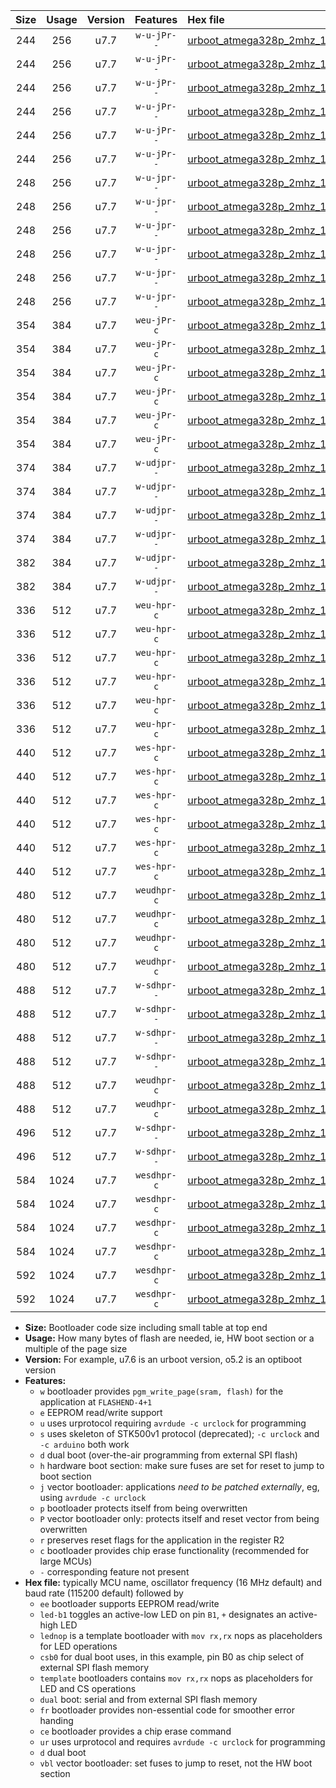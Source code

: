 |Size|Usage|Version|Features|Hex file|
|:-:|:-:|:-:|:-:|:--|
|244|256|u7.7|`w-u-jPr--`|[urboot_atmega328p_2mhz_19200bps_led+b1_ur_vbl.hex](https://raw.githubusercontent.com/stefanrueger/urboot.hex/main/mcus/atmega328p/fcpu_2mhz/19200_bps/urboot_atmega328p_2mhz_19200bps_led+b1_ur_vbl.hex)|
|244|256|u7.7|`w-u-jPr--`|[urboot_atmega328p_2mhz_19200bps_led+b5_ur_vbl.hex](https://raw.githubusercontent.com/stefanrueger/urboot.hex/main/mcus/atmega328p/fcpu_2mhz/19200_bps/urboot_atmega328p_2mhz_19200bps_led+b5_ur_vbl.hex)|
|244|256|u7.7|`w-u-jPr--`|[urboot_atmega328p_2mhz_19200bps_led+d5_ur_vbl.hex](https://raw.githubusercontent.com/stefanrueger/urboot.hex/main/mcus/atmega328p/fcpu_2mhz/19200_bps/urboot_atmega328p_2mhz_19200bps_led+d5_ur_vbl.hex)|
|244|256|u7.7|`w-u-jPr--`|[urboot_atmega328p_2mhz_19200bps_led-b1_ur_vbl.hex](https://raw.githubusercontent.com/stefanrueger/urboot.hex/main/mcus/atmega328p/fcpu_2mhz/19200_bps/urboot_atmega328p_2mhz_19200bps_led-b1_ur_vbl.hex)|
|244|256|u7.7|`w-u-jPr--`|[urboot_atmega328p_2mhz_19200bps_led-d5_ur_vbl.hex](https://raw.githubusercontent.com/stefanrueger/urboot.hex/main/mcus/atmega328p/fcpu_2mhz/19200_bps/urboot_atmega328p_2mhz_19200bps_led-d5_ur_vbl.hex)|
|244|256|u7.7|`w-u-jPr--`|[urboot_atmega328p_2mhz_19200bps_lednop_ur_vbl.hex](https://raw.githubusercontent.com/stefanrueger/urboot.hex/main/mcus/atmega328p/fcpu_2mhz/19200_bps/urboot_atmega328p_2mhz_19200bps_lednop_ur_vbl.hex)|
|248|256|u7.7|`w-u-jpr--`|[urboot_atmega328p_2mhz_19200bps_led+b1_fr_ur_vbl.hex](https://raw.githubusercontent.com/stefanrueger/urboot.hex/main/mcus/atmega328p/fcpu_2mhz/19200_bps/urboot_atmega328p_2mhz_19200bps_led+b1_fr_ur_vbl.hex)|
|248|256|u7.7|`w-u-jpr--`|[urboot_atmega328p_2mhz_19200bps_led+b5_fr_ur_vbl.hex](https://raw.githubusercontent.com/stefanrueger/urboot.hex/main/mcus/atmega328p/fcpu_2mhz/19200_bps/urboot_atmega328p_2mhz_19200bps_led+b5_fr_ur_vbl.hex)|
|248|256|u7.7|`w-u-jpr--`|[urboot_atmega328p_2mhz_19200bps_led+d5_fr_ur_vbl.hex](https://raw.githubusercontent.com/stefanrueger/urboot.hex/main/mcus/atmega328p/fcpu_2mhz/19200_bps/urboot_atmega328p_2mhz_19200bps_led+d5_fr_ur_vbl.hex)|
|248|256|u7.7|`w-u-jpr--`|[urboot_atmega328p_2mhz_19200bps_led-b1_fr_ur_vbl.hex](https://raw.githubusercontent.com/stefanrueger/urboot.hex/main/mcus/atmega328p/fcpu_2mhz/19200_bps/urboot_atmega328p_2mhz_19200bps_led-b1_fr_ur_vbl.hex)|
|248|256|u7.7|`w-u-jpr--`|[urboot_atmega328p_2mhz_19200bps_led-d5_fr_ur_vbl.hex](https://raw.githubusercontent.com/stefanrueger/urboot.hex/main/mcus/atmega328p/fcpu_2mhz/19200_bps/urboot_atmega328p_2mhz_19200bps_led-d5_fr_ur_vbl.hex)|
|248|256|u7.7|`w-u-jpr--`|[urboot_atmega328p_2mhz_19200bps_lednop_fr_ur_vbl.hex](https://raw.githubusercontent.com/stefanrueger/urboot.hex/main/mcus/atmega328p/fcpu_2mhz/19200_bps/urboot_atmega328p_2mhz_19200bps_lednop_fr_ur_vbl.hex)|
|354|384|u7.7|`weu-jPr-c`|[urboot_atmega328p_2mhz_19200bps_ee_led+b1_fr_ce_ur_vbl.hex](https://raw.githubusercontent.com/stefanrueger/urboot.hex/main/mcus/atmega328p/fcpu_2mhz/19200_bps/urboot_atmega328p_2mhz_19200bps_ee_led+b1_fr_ce_ur_vbl.hex)|
|354|384|u7.7|`weu-jPr-c`|[urboot_atmega328p_2mhz_19200bps_ee_led+b5_fr_ce_ur_vbl.hex](https://raw.githubusercontent.com/stefanrueger/urboot.hex/main/mcus/atmega328p/fcpu_2mhz/19200_bps/urboot_atmega328p_2mhz_19200bps_ee_led+b5_fr_ce_ur_vbl.hex)|
|354|384|u7.7|`weu-jPr-c`|[urboot_atmega328p_2mhz_19200bps_ee_led+d5_fr_ce_ur_vbl.hex](https://raw.githubusercontent.com/stefanrueger/urboot.hex/main/mcus/atmega328p/fcpu_2mhz/19200_bps/urboot_atmega328p_2mhz_19200bps_ee_led+d5_fr_ce_ur_vbl.hex)|
|354|384|u7.7|`weu-jPr-c`|[urboot_atmega328p_2mhz_19200bps_ee_led-b1_fr_ce_ur_vbl.hex](https://raw.githubusercontent.com/stefanrueger/urboot.hex/main/mcus/atmega328p/fcpu_2mhz/19200_bps/urboot_atmega328p_2mhz_19200bps_ee_led-b1_fr_ce_ur_vbl.hex)|
|354|384|u7.7|`weu-jPr-c`|[urboot_atmega328p_2mhz_19200bps_ee_led-d5_fr_ce_ur_vbl.hex](https://raw.githubusercontent.com/stefanrueger/urboot.hex/main/mcus/atmega328p/fcpu_2mhz/19200_bps/urboot_atmega328p_2mhz_19200bps_ee_led-d5_fr_ce_ur_vbl.hex)|
|354|384|u7.7|`weu-jPr-c`|[urboot_atmega328p_2mhz_19200bps_ee_lednop_fr_ce_ur_vbl.hex](https://raw.githubusercontent.com/stefanrueger/urboot.hex/main/mcus/atmega328p/fcpu_2mhz/19200_bps/urboot_atmega328p_2mhz_19200bps_ee_lednop_fr_ce_ur_vbl.hex)|
|374|384|u7.7|`w-udjpr--`|[urboot_atmega328p_2mhz_19200bps_led+b1_csb0_dual_ur_vbl.hex](https://raw.githubusercontent.com/stefanrueger/urboot.hex/main/mcus/atmega328p/fcpu_2mhz/19200_bps/urboot_atmega328p_2mhz_19200bps_led+b1_csb0_dual_ur_vbl.hex)|
|374|384|u7.7|`w-udjpr--`|[urboot_atmega328p_2mhz_19200bps_led+d5_csb0_dual_ur_vbl.hex](https://raw.githubusercontent.com/stefanrueger/urboot.hex/main/mcus/atmega328p/fcpu_2mhz/19200_bps/urboot_atmega328p_2mhz_19200bps_led+d5_csb0_dual_ur_vbl.hex)|
|374|384|u7.7|`w-udjpr--`|[urboot_atmega328p_2mhz_19200bps_led-b1_csb0_dual_ur_vbl.hex](https://raw.githubusercontent.com/stefanrueger/urboot.hex/main/mcus/atmega328p/fcpu_2mhz/19200_bps/urboot_atmega328p_2mhz_19200bps_led-b1_csb0_dual_ur_vbl.hex)|
|374|384|u7.7|`w-udjpr--`|[urboot_atmega328p_2mhz_19200bps_led-d5_csb0_dual_ur_vbl.hex](https://raw.githubusercontent.com/stefanrueger/urboot.hex/main/mcus/atmega328p/fcpu_2mhz/19200_bps/urboot_atmega328p_2mhz_19200bps_led-d5_csb0_dual_ur_vbl.hex)|
|382|384|u7.7|`w-udjpr--`|[urboot_atmega328p_2mhz_19200bps_led+b1_csd5_dual_ur_vbl.hex](https://raw.githubusercontent.com/stefanrueger/urboot.hex/main/mcus/atmega328p/fcpu_2mhz/19200_bps/urboot_atmega328p_2mhz_19200bps_led+b1_csd5_dual_ur_vbl.hex)|
|382|384|u7.7|`w-udjpr--`|[urboot_atmega328p_2mhz_19200bps_template_dual_ur_vbl.hex](https://raw.githubusercontent.com/stefanrueger/urboot.hex/main/mcus/atmega328p/fcpu_2mhz/19200_bps/urboot_atmega328p_2mhz_19200bps_template_dual_ur_vbl.hex)|
|336|512|u7.7|`weu-hpr-c`|[urboot_atmega328p_2mhz_19200bps_ee_led+b1_fr_ce_ur.hex](https://raw.githubusercontent.com/stefanrueger/urboot.hex/main/mcus/atmega328p/fcpu_2mhz/19200_bps/urboot_atmega328p_2mhz_19200bps_ee_led+b1_fr_ce_ur.hex)|
|336|512|u7.7|`weu-hpr-c`|[urboot_atmega328p_2mhz_19200bps_ee_led+b5_fr_ce_ur.hex](https://raw.githubusercontent.com/stefanrueger/urboot.hex/main/mcus/atmega328p/fcpu_2mhz/19200_bps/urboot_atmega328p_2mhz_19200bps_ee_led+b5_fr_ce_ur.hex)|
|336|512|u7.7|`weu-hpr-c`|[urboot_atmega328p_2mhz_19200bps_ee_led+d5_fr_ce_ur.hex](https://raw.githubusercontent.com/stefanrueger/urboot.hex/main/mcus/atmega328p/fcpu_2mhz/19200_bps/urboot_atmega328p_2mhz_19200bps_ee_led+d5_fr_ce_ur.hex)|
|336|512|u7.7|`weu-hpr-c`|[urboot_atmega328p_2mhz_19200bps_ee_led-b1_fr_ce_ur.hex](https://raw.githubusercontent.com/stefanrueger/urboot.hex/main/mcus/atmega328p/fcpu_2mhz/19200_bps/urboot_atmega328p_2mhz_19200bps_ee_led-b1_fr_ce_ur.hex)|
|336|512|u7.7|`weu-hpr-c`|[urboot_atmega328p_2mhz_19200bps_ee_led-d5_fr_ce_ur.hex](https://raw.githubusercontent.com/stefanrueger/urboot.hex/main/mcus/atmega328p/fcpu_2mhz/19200_bps/urboot_atmega328p_2mhz_19200bps_ee_led-d5_fr_ce_ur.hex)|
|336|512|u7.7|`weu-hpr-c`|[urboot_atmega328p_2mhz_19200bps_ee_lednop_fr_ce_ur.hex](https://raw.githubusercontent.com/stefanrueger/urboot.hex/main/mcus/atmega328p/fcpu_2mhz/19200_bps/urboot_atmega328p_2mhz_19200bps_ee_lednop_fr_ce_ur.hex)|
|440|512|u7.7|`wes-hpr-c`|[urboot_atmega328p_2mhz_19200bps_ee_led+b1_fr_ce.hex](https://raw.githubusercontent.com/stefanrueger/urboot.hex/main/mcus/atmega328p/fcpu_2mhz/19200_bps/urboot_atmega328p_2mhz_19200bps_ee_led+b1_fr_ce.hex)|
|440|512|u7.7|`wes-hpr-c`|[urboot_atmega328p_2mhz_19200bps_ee_led+b5_fr_ce.hex](https://raw.githubusercontent.com/stefanrueger/urboot.hex/main/mcus/atmega328p/fcpu_2mhz/19200_bps/urboot_atmega328p_2mhz_19200bps_ee_led+b5_fr_ce.hex)|
|440|512|u7.7|`wes-hpr-c`|[urboot_atmega328p_2mhz_19200bps_ee_led+d5_fr_ce.hex](https://raw.githubusercontent.com/stefanrueger/urboot.hex/main/mcus/atmega328p/fcpu_2mhz/19200_bps/urboot_atmega328p_2mhz_19200bps_ee_led+d5_fr_ce.hex)|
|440|512|u7.7|`wes-hpr-c`|[urboot_atmega328p_2mhz_19200bps_ee_led-b1_fr_ce.hex](https://raw.githubusercontent.com/stefanrueger/urboot.hex/main/mcus/atmega328p/fcpu_2mhz/19200_bps/urboot_atmega328p_2mhz_19200bps_ee_led-b1_fr_ce.hex)|
|440|512|u7.7|`wes-hpr-c`|[urboot_atmega328p_2mhz_19200bps_ee_led-d5_fr_ce.hex](https://raw.githubusercontent.com/stefanrueger/urboot.hex/main/mcus/atmega328p/fcpu_2mhz/19200_bps/urboot_atmega328p_2mhz_19200bps_ee_led-d5_fr_ce.hex)|
|440|512|u7.7|`wes-hpr-c`|[urboot_atmega328p_2mhz_19200bps_ee_lednop_fr_ce.hex](https://raw.githubusercontent.com/stefanrueger/urboot.hex/main/mcus/atmega328p/fcpu_2mhz/19200_bps/urboot_atmega328p_2mhz_19200bps_ee_lednop_fr_ce.hex)|
|480|512|u7.7|`weudhpr-c`|[urboot_atmega328p_2mhz_19200bps_ee_led+b1_csb0_dual_fr_ce_ur.hex](https://raw.githubusercontent.com/stefanrueger/urboot.hex/main/mcus/atmega328p/fcpu_2mhz/19200_bps/urboot_atmega328p_2mhz_19200bps_ee_led+b1_csb0_dual_fr_ce_ur.hex)|
|480|512|u7.7|`weudhpr-c`|[urboot_atmega328p_2mhz_19200bps_ee_led+d5_csb0_dual_fr_ce_ur.hex](https://raw.githubusercontent.com/stefanrueger/urboot.hex/main/mcus/atmega328p/fcpu_2mhz/19200_bps/urboot_atmega328p_2mhz_19200bps_ee_led+d5_csb0_dual_fr_ce_ur.hex)|
|480|512|u7.7|`weudhpr-c`|[urboot_atmega328p_2mhz_19200bps_ee_led-b1_csb0_dual_fr_ce_ur.hex](https://raw.githubusercontent.com/stefanrueger/urboot.hex/main/mcus/atmega328p/fcpu_2mhz/19200_bps/urboot_atmega328p_2mhz_19200bps_ee_led-b1_csb0_dual_fr_ce_ur.hex)|
|480|512|u7.7|`weudhpr-c`|[urboot_atmega328p_2mhz_19200bps_ee_led-d5_csb0_dual_fr_ce_ur.hex](https://raw.githubusercontent.com/stefanrueger/urboot.hex/main/mcus/atmega328p/fcpu_2mhz/19200_bps/urboot_atmega328p_2mhz_19200bps_ee_led-d5_csb0_dual_fr_ce_ur.hex)|
|488|512|u7.7|`w-sdhpr--`|[urboot_atmega328p_2mhz_19200bps_led+b1_csb0_dual_fr.hex](https://raw.githubusercontent.com/stefanrueger/urboot.hex/main/mcus/atmega328p/fcpu_2mhz/19200_bps/urboot_atmega328p_2mhz_19200bps_led+b1_csb0_dual_fr.hex)|
|488|512|u7.7|`w-sdhpr--`|[urboot_atmega328p_2mhz_19200bps_led+d5_csb0_dual_fr.hex](https://raw.githubusercontent.com/stefanrueger/urboot.hex/main/mcus/atmega328p/fcpu_2mhz/19200_bps/urboot_atmega328p_2mhz_19200bps_led+d5_csb0_dual_fr.hex)|
|488|512|u7.7|`w-sdhpr--`|[urboot_atmega328p_2mhz_19200bps_led-b1_csb0_dual_fr.hex](https://raw.githubusercontent.com/stefanrueger/urboot.hex/main/mcus/atmega328p/fcpu_2mhz/19200_bps/urboot_atmega328p_2mhz_19200bps_led-b1_csb0_dual_fr.hex)|
|488|512|u7.7|`w-sdhpr--`|[urboot_atmega328p_2mhz_19200bps_led-d5_csb0_dual_fr.hex](https://raw.githubusercontent.com/stefanrueger/urboot.hex/main/mcus/atmega328p/fcpu_2mhz/19200_bps/urboot_atmega328p_2mhz_19200bps_led-d5_csb0_dual_fr.hex)|
|488|512|u7.7|`weudhpr-c`|[urboot_atmega328p_2mhz_19200bps_ee_led+b1_csd5_dual_fr_ce_ur.hex](https://raw.githubusercontent.com/stefanrueger/urboot.hex/main/mcus/atmega328p/fcpu_2mhz/19200_bps/urboot_atmega328p_2mhz_19200bps_ee_led+b1_csd5_dual_fr_ce_ur.hex)|
|488|512|u7.7|`weudhpr-c`|[urboot_atmega328p_2mhz_19200bps_ee_template_dual_fr_ce_ur.hex](https://raw.githubusercontent.com/stefanrueger/urboot.hex/main/mcus/atmega328p/fcpu_2mhz/19200_bps/urboot_atmega328p_2mhz_19200bps_ee_template_dual_fr_ce_ur.hex)|
|496|512|u7.7|`w-sdhpr--`|[urboot_atmega328p_2mhz_19200bps_led+b1_csd5_dual_fr.hex](https://raw.githubusercontent.com/stefanrueger/urboot.hex/main/mcus/atmega328p/fcpu_2mhz/19200_bps/urboot_atmega328p_2mhz_19200bps_led+b1_csd5_dual_fr.hex)|
|496|512|u7.7|`w-sdhpr--`|[urboot_atmega328p_2mhz_19200bps_template_dual_fr.hex](https://raw.githubusercontent.com/stefanrueger/urboot.hex/main/mcus/atmega328p/fcpu_2mhz/19200_bps/urboot_atmega328p_2mhz_19200bps_template_dual_fr.hex)|
|584|1024|u7.7|`wesdhpr-c`|[urboot_atmega328p_2mhz_19200bps_ee_led+b1_csb0_dual_fr_ce.hex](https://raw.githubusercontent.com/stefanrueger/urboot.hex/main/mcus/atmega328p/fcpu_2mhz/19200_bps/urboot_atmega328p_2mhz_19200bps_ee_led+b1_csb0_dual_fr_ce.hex)|
|584|1024|u7.7|`wesdhpr-c`|[urboot_atmega328p_2mhz_19200bps_ee_led+d5_csb0_dual_fr_ce.hex](https://raw.githubusercontent.com/stefanrueger/urboot.hex/main/mcus/atmega328p/fcpu_2mhz/19200_bps/urboot_atmega328p_2mhz_19200bps_ee_led+d5_csb0_dual_fr_ce.hex)|
|584|1024|u7.7|`wesdhpr-c`|[urboot_atmega328p_2mhz_19200bps_ee_led-b1_csb0_dual_fr_ce.hex](https://raw.githubusercontent.com/stefanrueger/urboot.hex/main/mcus/atmega328p/fcpu_2mhz/19200_bps/urboot_atmega328p_2mhz_19200bps_ee_led-b1_csb0_dual_fr_ce.hex)|
|584|1024|u7.7|`wesdhpr-c`|[urboot_atmega328p_2mhz_19200bps_ee_led-d5_csb0_dual_fr_ce.hex](https://raw.githubusercontent.com/stefanrueger/urboot.hex/main/mcus/atmega328p/fcpu_2mhz/19200_bps/urboot_atmega328p_2mhz_19200bps_ee_led-d5_csb0_dual_fr_ce.hex)|
|592|1024|u7.7|`wesdhpr-c`|[urboot_atmega328p_2mhz_19200bps_ee_led+b1_csd5_dual_fr_ce.hex](https://raw.githubusercontent.com/stefanrueger/urboot.hex/main/mcus/atmega328p/fcpu_2mhz/19200_bps/urboot_atmega328p_2mhz_19200bps_ee_led+b1_csd5_dual_fr_ce.hex)|
|592|1024|u7.7|`wesdhpr-c`|[urboot_atmega328p_2mhz_19200bps_ee_template_dual_fr_ce.hex](https://raw.githubusercontent.com/stefanrueger/urboot.hex/main/mcus/atmega328p/fcpu_2mhz/19200_bps/urboot_atmega328p_2mhz_19200bps_ee_template_dual_fr_ce.hex)|

- **Size:** Bootloader code size including small table at top end
- **Usage:** How many bytes of flash are needed, ie, HW boot section or a multiple of the page size
- **Version:** For example, u7.6 is an urboot version, o5.2 is an optiboot version
- **Features:**
  + `w` bootloader provides `pgm_write_page(sram, flash)` for the application at `FLASHEND-4+1`
  + `e` EEPROM read/write support
  + `u` uses urprotocol requiring `avrdude -c urclock` for programming
  + `s` uses skeleton of STK500v1 protocol (deprecated); `-c urclock` and `-c arduino` both work
  + `d` dual boot (over-the-air programming from external SPI flash)
  + `h` hardware boot section: make sure fuses are set for reset to jump to boot section
  + `j` vector bootloader: applications *need to be patched externally*, eg, using `avrdude -c urclock`
  + `p` bootloader protects itself from being overwritten
  + `P` vector bootloader only: protects itself and reset vector from being overwritten
  + `r` preserves reset flags for the application in the register R2
  + `c` bootloader provides chip erase functionality (recommended for large MCUs)
  + `-` corresponding feature not present
- **Hex file:** typically MCU name, oscillator frequency (16 MHz default) and baud rate (115200 default) followed by
  + `ee` bootloader supports EEPROM read/write
  + `led-b1` toggles an active-low LED on pin `B1`, `+` designates an active-high LED
  + `lednop` is a template bootloader with `mov rx,rx` nops as placeholders for LED operations
  + `csb0` for dual boot uses, in this example, pin B0 as chip select of external SPI flash memory
  + `template` bootloaders contains `mov rx,rx` nops as placeholders for LED and CS operations
  + `dual` boot: serial and from external SPI flash memory
  + `fr` bootloader provides non-essential code for smoother error handing
  + `ce` bootloader provides a chip erase command
  + `ur` uses urprotocol and requires `avrdude -c urclock` for programming
  + `d` dual boot
  + `vbl` vector bootloader: set fuses to jump to reset, not the HW boot section
